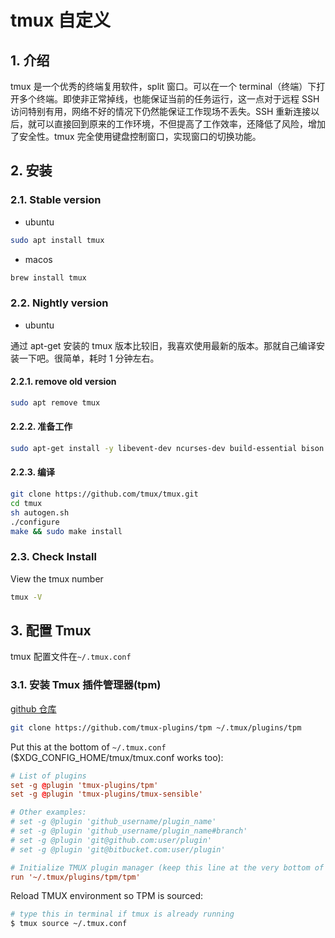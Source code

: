 # tmux 自定义

## 1. 介绍

tmux 是一个优秀的终端复用软件，split 窗口。可以在一个 terminal（终端）下打开多个终端。即使非正常掉线，也能保证当前的任务运行，这一点对于远程 SSH 访问特别有用，网络不好的情况下仍然能保证工作现场不丢失。SSH 重新连接以后，就可以直接回到原来的工作环境，不但提高了工作效率，还降低了风险，增加了安全性。tmux 完全使用键盘控制窗口，实现窗口的切换功能。

## 2. 安装

### 2.1. Stable version

- ubuntu

```sh
sudo apt install tmux
```

- macos

```sh
brew install tmux
```

### 2.2. Nightly version

- ubuntu

通过 apt-get 安装的 tmux 版本比较旧，我喜欢使用最新的版本。那就自己编译安装一下吧。很简单，耗时 1 分钟左右。

#### 2.2.1. remove old version

```sh
sudo apt remove tmux
```

#### 2.2.2. 准备工作

```sh
sudo apt-get install -y libevent-dev ncurses-dev build-essential bison pkg-config automake
```

#### 2.2.3. 编译

```sh
git clone https://github.com/tmux/tmux.git
cd tmux
sh autogen.sh
./configure
make && sudo make install
```

### 2.3. Check Install

View the tmux number

```sh
tmux -V
```

## 3. 配置 Tmux

tmux 配置文件在`~/.tmux.conf`

### 3.1. 安装 Tmux 插件管理器(tpm)

[github 仓库](https://github.com/tmux-plugins/tpm)

```sh
git clone https://github.com/tmux-plugins/tpm ~/.tmux/plugins/tpm
```

Put this at the bottom of `~/.tmux.conf` ($XDG_CONFIG_HOME/tmux/tmux.conf works too):

```conf
# List of plugins
set -g @plugin 'tmux-plugins/tpm'
set -g @plugin 'tmux-plugins/tmux-sensible'

# Other examples:
# set -g @plugin 'github_username/plugin_name'
# set -g @plugin 'github_username/plugin_name#branch'
# set -g @plugin 'git@github.com:user/plugin'
# set -g @plugin 'git@bitbucket.com:user/plugin'

# Initialize TMUX plugin manager (keep this line at the very bottom of tmux.conf)
run '~/.tmux/plugins/tpm/tpm'
```

Reload TMUX environment so TPM is sourced:

```sh
# type this in terminal if tmux is already running
$ tmux source ~/.tmux.conf
```
